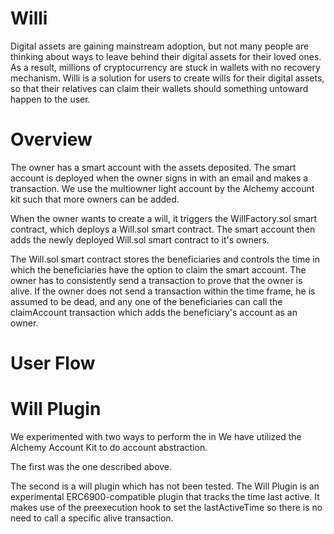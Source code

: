 # Willi 
Digital assets are gaining mainstream adoption, but not many people are thinking about ways to leave behind their digital assets for their loved ones. As a result, millions of cryptocurrency are stuck in wallets with no recovery mechanism. Willi is a solution for users to create wills for their digital assets, so that their relatives can claim their wallets should something untoward happen to the user.


# Overview
The owner has a smart account with the assets deposited. The smart account is deployed when the owner signs in with an email and makes a transaction. We use the multiowner light account by the Alchemy account kit such that more owners can be added. 

When the owner wants to create a will, it triggers the WillFactory.sol smart contract, which deploys a Will.sol smart contract. The smart account then adds the newly deployed Will.sol smart contract to it's owners.

The Will.sol smart contract stores the beneficiaries and controls the time in which the beneficiaries have the option to claim the smart account. The owner has to consistently send a transaction to prove that the owner is alive. If the owner does not send a transaction within the time frame, he is assumed to be dead, and any one of the beneficiaries can call the claimAccount transaction which adds the beneficiary's account as an owner. 

# User Flow



# Will Plugin
We experimented with two ways to perform the in
We have utilized the Alchemy Account Kit to do account abstraction.

The first was the one described above.

The second is a will plugin which has not been tested.
The Will Plugin is an experimental ERC6900-compatible plugin that tracks the time last active. It makes use of the preexecution hook to set the lastActiveTime so there is no need to call a specific alive transaction.

